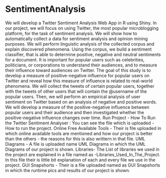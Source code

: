 # SentimentAnalysis
We will develop a Twitter Sentiment Analysis Web App in R using Shiny. In our project, we will focus on using Twitter, the most popular microblogging platform, for the task of sentiment analysis. We will show how to automatically collect a data for sentiment analysis and opinion mining purposes. We will perform linguistic analysis of the collected corpus and explain discovered phenomena. Using the corpus, we build a sentiment classifier, that is able to determine positive, negative and neutral sentiments for a document. It is important for popular users such as celebrities, politicians, or corporations to understand their audiences, and to measure their influence toward audiences on Twitter. The goal of this study is to develop a measure of positive-negative influence for popular users on Twitter and reveal how this measure of influence is related to real-world phenomena. We will collect the tweets of certain popular users, together with the tweets of other users that will contain the @username of the popular users. Then, we will perform an empirical analysis of user sentiment on Twitter based on an analysis of negative and positive words. We will develop a measure of the positive-negative influence between popular users and their audience and then investigated whether the positive-negative influence changes over time.
Run Project - How To Run the Twitter Sentiment Analyser :  You can see the file which is uploaded -How to run the project.
Online Free Available Tools - Their is file uploaded in which online available tools are mentioned and how our project is better than the others - the reasons for this is also writtern in that file.
UML Diagrams - A file is uploaded name UML Diagrams in which the UML Diagrams of our project is shown.
Libraries- The List of libraries we used in the project are explained in a file named as -Libraries_Used_In_The_Project. In this file their is little bit explanation of each and every file we use in the project.
GUI Snapshorts - Their is a file uploaded named as GUI Snapshorts in which the runtime pics and results of our project is shown.
